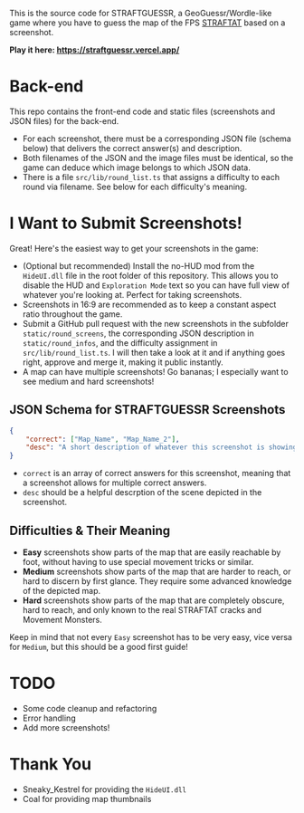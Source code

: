 This is the source code for STRAFTGUESSR, a GeoGuessr/Wordle-like game where you have to guess the map of the FPS [STRAFTAT](https://store.steampowered.com/app/2386720/STRAFTAT/) based on a screenshot.

**Play it here: https://straftguessr.vercel.app/**

# Back-end

This repo contains the front-end code and static files (screenshots and JSON files) for the back-end.

* For each screenshot, there must be a corresponding JSON file (schema below) that delivers the correct answer(s) and description.
* Both filenames of the JSON and the image files must be identical, so the game can deduce which image belongs to which JSON data.
* There is a file `src/lib/round_list.ts` that assigns a difficulty to each round via filename. See below for each difficulty's meaning.

# I Want to Submit Screenshots!

Great! Here's the easiest way to get your screenshots in the game:

* (Optional but recommended) Install the no-HUD mod from the `HideUI.dll` file in the root folder of this repository. This allows you to disable the HUD and `Exploration Mode` text so you can have full view of whatever you're looking at. Perfect for taking screenshots.
* Screenshots in 16:9 are recommended as to keep a constant aspect ratio throughout the game.
* Submit a GitHub pull request with the new screenshots in the subfolder `static/round_screens`, the corresponding JSON description in `static/round_infos`, and the difficulty assignment in `src/lib/round_list.ts`. I will then take a look at it and if anything goes right, approve and merge it, making it public instantly.
* A map can have multiple screenshots! Go bananas; I especially want to see medium and hard screenshots!

## JSON Schema for STRAFTGUESSR Screenshots

```json
{
    "correct": ["Map_Name", "Map_Name_2"],
    "desc": "A short description of whatever this screenshot is showing."
}
```


* `correct` is an array of correct answers for this screenshot, meaning that a screenshot allows for multiple correct answers.
* `desc` should be a helpful descrption of the scene depicted in the screenshot.

## Difficulties & Their Meaning

* **Easy** screenshots show parts of the map that are easily reachable by foot, without having to use special movement tricks or similar.
* **Medium** screenshots show parts of the map that are harder to reach, or hard to discern by first glance. They require some advanced knowledge of the depicted map.
* **Hard** screenshots show parts of the map that are completely obscure, hard to reach, and only known to the real STRAFTAT cracks and Movement Monsters.

Keep in mind that not every `Easy` screenshot has to be very easy, vice versa for `Medium`, but this should be a good first guide!


# TODO

* Some code cleanup and refactoring
* Error handling
* Add more screenshots!

# Thank You

* Sneaky_Kestrel for providing the `HideUI.dll`
* Coal for providing map thumbnails
